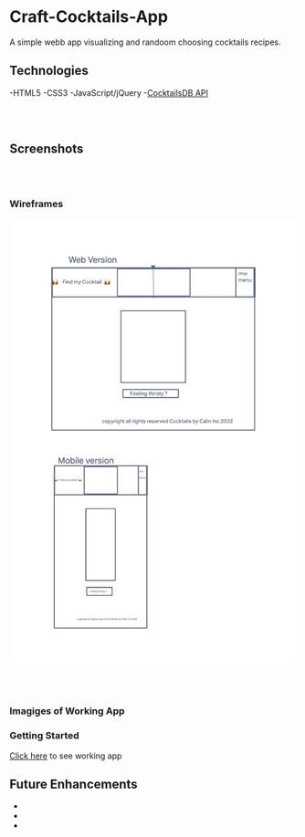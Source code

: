 # Craft-Cocktails-App

A simple webb app visualizing and randoom choosing cocktails recipes.

## Technologies
-HTML5
-CSS3
-JavaScript/jQuery
-[CocktailsDB API](https://www.thecocktaildb.com/api.php?ref=apilist.fun)

<br>
<br>


## Screenshots

<br>
<br>

### Wireframes
![screenshot](imgs/Wireframe.png)

<br>
<br>


### Imagiges of Working App



### Getting Started
[Click here](#) to see working app


## Future Enhancements
-
-
-